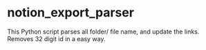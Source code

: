 # notion_export_parser
This Python script parses all folder/ file name, and update the links. Removes 32 digit id in a easy way.
